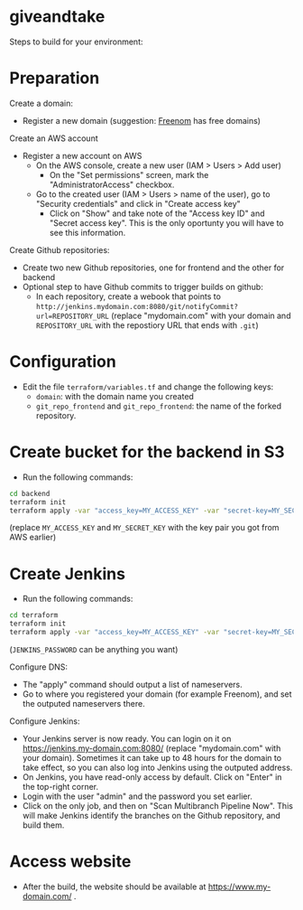 # giveandtake

Steps to build for your environment:

# Preparation

Create a domain:

- Register a new domain (suggestion: [Freenom](https://freenom.com/) has free domains)

Create an AWS account

- Register a new account on AWS
  - On the AWS console, create a new user (IAM > Users > Add user)
    - On the "Set permissions" screen, mark the "AdministratorAccess" checkbox.
  - Go to the created user (IAM > Users > name of the user), go to "Security credentials" and click in
     "Create access key"
    - Click on "Show" and take note of the "Access key ID" and "Secret access key". This is the only
     oportunty you will have to see this information.

Create Github repositories:
 
- Create two new Github repositories, one for frontend and the other for backend
- Optional step to have Github commits to trigger builds on github:
  - In each repository, create a webook that points to `http://jenkins.mydomain.com:8080/git/notifyCommit?url=REPOSITORY_URL` (replace "mydomain.com" with your domain and `REPOSITORY_URL` with the repostiory URL that ends with `.git`)

# Configuration

- Edit the file `terraform/variables.tf` and change the following keys:
  - `domain`: with the domain name you created
  - `git_repo_frontend` and `git_repo_frontend`: the name of the forked repository.

# Create bucket for the backend in S3

- Run the following commands:

```sh
cd backend
terraform init
terraform apply -var "access_key=MY_ACCESS_KEY" -var "secret-key=MY_SECRET_KEY"
```

(replace `MY_ACCESS_KEY` and `MY_SECRET_KEY` with the key pair you got from AWS earlier)

# Create Jenkins

- Run the following commands:

```sh
cd terraform
terraform init
terraform apply -var "access_key=MY_ACCESS_KEY" -var "secret-key=MY_SECRET_KEY" -var "jenkins_password=JENKINS_PASSWORD"
```

(`JENKINS_PASSWORD` can be anything you want)

Configure DNS:

- The "apply" command should output a list of nameservers.
- Go to where you registered your domain (for example Freenom), and set the outputed nameservers there.

Configure Jenkins:

- Your Jenkins server is now ready. You can login on it on https://jenkins.my-domain.com:8080/ 
   (replace "mydomain.com" with your domain). Sometimes it can take up to 48 hours for the domain
   to take effect, so you can also log into Jenkins using the outputed address.
- On Jenkins, you have read-only access by default. Click on "Enter" in the top-right corner.
- Login with the user "admin" and the password you set earlier.
- Click on the only job, and then on "Scan Multibranch Pipeline Now". This will make Jenkins identify
   the branches on the Github repository, and build them.

# Access website

- After the build, the website should be available at https://www.my-domain.com/ .

